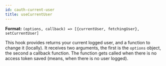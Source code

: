 ```yaml
---
id: cauth-current-user
title: useCurrentUser
---
```


**Format:** `(options, callback) => [{currentUser, fetchingUser}, setCurrentUser]`

This hook provides returns your current logged user, and a function to change it (locally).
It receives two arguments, the first is the `options` object, the second a callback function.
The function gets called when there is no access token saved (means, when there is no user logged).
